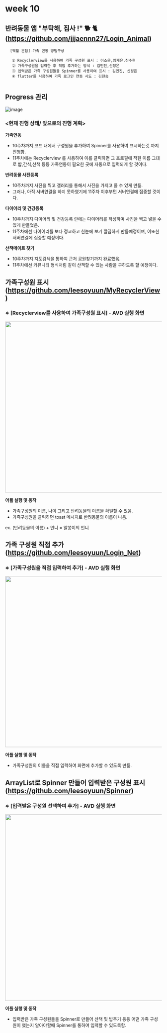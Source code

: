 #  week 10


## 반려동물 앱 "부탁해, 집사 !" 🐕 🐈 (https://github.com/jjjaennn27/Login_Animal)
<pre> <code> [역할 분담]-가족 연동 방법구상 

   ① Recyclerview를 사용하여 가족 구성원 표시 : 이소윤,임재은,진수현
   ② 가족구성원을 입력한 후 직접 추가하는 방식 : 김민진,신정은
   ③ 입력받은 가족 구성원들을 Spinner를 사용하여 표시 : 김민진, 신정은
   ④ flutter를 사용하여 가족 로그인 연동 시도 : 김현승

</code></pre>

## Progress 관리
![image](https://user-images.githubusercontent.com/72747781/117760924-72a63880-b261-11eb-9d22-66ece4b437a1.png)

### <현재 진행 상태/ 앞으로의 진행 계획>

**가족연동**  
* 10주차까지 코드 내에서 구성원을 추가하여 Spinner를 사용하여 표시하는것 까지 진행함.
* 11주차에는 Recyclerview 를 사용하여 이를 클릭하면 그 프로필에 적힌 이름 그대로 밥,간식,산책 등등 가족연동이 필요한 곳에 자동으로 입력되게 할 것이다.


**반려동물 사진등록**
* 10주차까지 사진을 찍고 갤러리를 통해서 사진을 가지고 올 수 있게 만듦.
* 그러나, 아직 서버연결을 하지 못하였기에 11주차 이후부턴 서버연결에 집중할 것이다.

**다이어리 및 건강등록**
* 10주차까지 다이어리 및 건강등록 란에는 다이어리를 작성하며 사진을 찍고 넣을 수 있게 만들었음.
* 11주차에선 다이어리를 보다 정교하고 한눈에 보기 깔끔하게 만들예정이며, 이또한 서버연결에 집중할 예정이다.

**산책메이트 찾기**
* 10주차까지 지도검색을 통하여 근처 공원찾기까지 완료했음.
* 11주차에선 커뮤니티 형식처럼 같이 산책할 수 있는 사람을 구하도록 할 예정이다.


## 가족구성원 표시(https://github.com/leesoyuun/MyRecyclerView)

###  ※ [Recyclerview를 사용하여 가족구성원 표시] - AVD 실행 화면
<img src="https://user-images.githubusercontent.com/72747781/117760528-c2d0cb00-b260-11eb-95ef-1e963285ada0.png" height="550px"></img>


**어플 실행 및 동작**  
* 가족구성원의 이름, 나이 그리고 반려동물의 이름을 확일할 수 있음.
* 가족구성원을 클릭하면 toast 메시지로 반려동물의 이름이 나옴.

 ex. (반려동물의 이름) + 언니 = 알쏭이의 언니
 
 ## 가족 구성원 직접 추가 (https://github.com/leesoyuun/Login_Net)
 
 ### ※ [가족구성원을 직접 입력하여 추가] - AVD 실행 화면
 <img src="https://user-images.githubusercontent.com/72747781/117762433-1ee91e80-b264-11eb-95bb-3c8e22cff9d0.png" height="550px"></img>
 

**어플 실행 및 동작**  
* 가족구성원의 이름을 직접 입력하여 화면에 추가할 수 있도록 만듦.

## ArrayList로 Spinner 만들어 입력받은 구성원 표시(https://github.com/leesoyuun/Spinner)

### ※ [입력받은 구성원 선택하여 추가] - AVD 실행 화면
 <img src="https://user-images.githubusercontent.com/72747781/117763313-93708d00-b265-11eb-839b-a07b3de613c3.png" height="600px"></img>

**어플 실행 및 동작**  
* 입력받은 가족 구성원들을 Spinner로 만들어 산책 및 밥주기 등등 어떤 가족 구성원이 했는지 알아야할때 Spinner를 통하여 입력할 수 있도록함.

